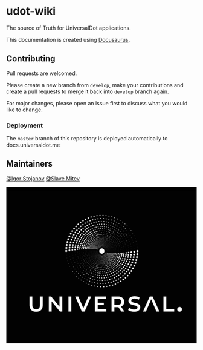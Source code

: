 # udot-wiki

The source of Truth for UniversalDot applications. 

This documentation is created using [Docusaurus](https://docusaurus.io/).

## Contributing

Pull requests are welcomed. 

Please create a new branch from `develop`, make your contributions and create a pull requests to merge it back into `develop` branch again.

For major changes, please open an issue first to discuss what you would like to change.

### Deployment

The `master` branch of this repository is deployed automatically to docs.universaldot.me

## Maintainers

[@Igor Stojanov](https://github.com/JosephKnecht-lab)
[@Slave Mitev](https://github.com/smitev)

![Logo](https://github.com/UniversalDot/documents/blob/master/logo/rsz_jpg-02.jpg)



